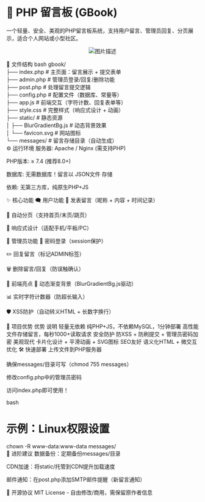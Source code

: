 # 📝 PHP 留言板 (GBook)

一个轻量、安全、美观的PHP留言板系统，支持用户留言、管理员回复、分页展示，适合个人网站或小型社区。

<p align="center">
  <img src="https://img.232355.xyz/lyb.png" alt="图片描述">
</p>

📂 文件结构
bash
gbook/  
├── index.php            # 主页面：留言展示 + 提交表单  
├── admin.php            # 管理员登录/回复/删除功能  
├── post.php             # 处理留言提交逻辑  
├── config.php           # 配置文件（数据库、常量等）  
├── app.js               # 前端交互（字符计数、回复表单等）  
├── style.css            # 完整样式（响应式设计 + 动画）  
├── static/              # 静态资源  
│   ├── BlurGradientBg.js # 动态背景效果  
│   └── favicon.svg      # 网站图标  
└── messages/            # 留言存储目录（自动生成）  
⚙️ 运行环境
服务器: Apache / Nginx (需支持PHP)

PHP版本: ≥ 7.4 (推荐8.0+)

数据库: 无需数据库！留言以 JSON文件 存储

依赖: 无第三方库，纯原生PHP+JS

✨ 核心功能
🗨️ 用户功能
📝 发表留言（昵称 + 内容 + 时间记录）

🔢 自动分页（支持首页/末页/跳页）

📱 响应式设计（适配手机/平板/PC）

🔐 管理员功能
🔑 密码登录（session保护）

✏️ 回复留言（标记ADMIN标签）

🗑️ 删除留言/回复（防误触确认）

🎨 前端亮点
🌈 动态渐变背景（BlurGradientBg.js驱动）

📊 实时字符计数器（防超长输入）

🛡️ XSS防护（自动转义HTML + 长数字换行）

🚀 项目优势
优势	说明
轻量无依赖	纯PHP+JS，不依赖MySQL，1分钟部署
高性能	文件存储留言，每秒1000+读取请求
安全防护	防XSS + 防刷提交 + 管理员密码加密
美观现代	卡片化设计 + 平滑动画 + SVG图标
SEO友好	语义化HTML + 微交互优化
🛠️ 快速部署
上传文件到PHP服务器

确保messages/目录可写（chmod 755 messages）

修改config.php中的管理员密码

访问index.php即可使用！

bash
# 示例：Linux权限设置  
chown -R www-data:www-data messages/  
🌟 进阶建议
数据备份：定期备份messages/目录

CDN加速：将static/托管到CDN提升加载速度

邮件通知：在post.php添加SMTP邮件提醒（新留言通知）

📜 开源协议
MIT License - 自由修改/商用，需保留原作者信息

